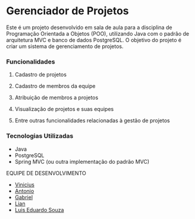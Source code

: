 # Gerenciador de Projetos
Este é um projeto desenvolvido em sala de aula para a disciplina de Programação Orientada a Objetos (POO), utilizando Java com o padrão de arquitetura MVC e banco de dados PostgreSQL. O objetivo do projeto é criar um sistema de gerenciamento de projetos.

### Funcionalidades
1. Cadastro de projetos

2. Cadastro de membros da equipe

3. Atribuição de membros a projetos

4. Visualização de projetos e suas equipes

5. Entre outras funcionalidades relacionadas à gestão de projetos

### Tecnologias Utilizadas
- Java
- PostgreSQL
- Spring MVC (ou outra implementação do padrão MVC)

EQUIPE DE DESENVOLVIMENTO

- [Vinicius](https://github.com/ViniTkL)
- [Antonio](https://github.com/Mussatos)
- [Gabriel](https://github.com/gandrade767)
- [Lian](https://github.com/LianMiranda)
- [Luis Eduardo Souza](https://github.com/LuisESouza)
